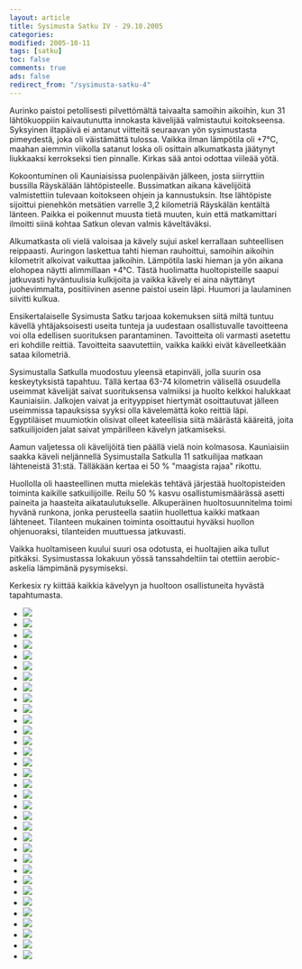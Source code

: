 ```yaml
--- 
layout: article 
title: Sysimusta Satku IV - 29.10.2005 
categories: 
modified: 2005-10-11 
tags: [satku]
toc: false 
comments: true 
ads: false 
redirect_from: "/sysimusta-satku-4" 
--- 
```


Aurinko paistoi petollisesti pilvettömältä taivaalta samoihin aikoihin,
kun 31 lähtökuoppiin kaivautunutta innokasta kävelijää valmistautui
koitokseensa. Syksyinen iltapäivä ei antanut viitteitä seuraavan yön
sysimustasta pimeydestä, joka oli väistämättä tulossa. Vaikka ilman
lämpötila oli +7°C, maahan aiemmin viikolla satanut loska oli osittain
alkumatkasta jäätynyt liukkaaksi kerrokseksi tien pinnalle. Kirkas sää
antoi odottaa viileää yötä.

Kokoontuminen oli Kauniaisissa puolenpäivän jälkeen, josta siirryttiin
bussilla Räyskälään lähtöpisteelle. Bussimatkan aikana kävelijöitä
valmistettiin tulevaan koitokseen ohjein ja kannustuksin. Itse
lähtöpiste sijoittui pienehkön metsätien varrelle 3,2 kilometriä
Räyskälän kentältä länteen. Paikka ei poikennut muusta tietä muuten,
kuin että matkamittari ilmoitti siinä kohtaa Satkun olevan valmis
käveltäväksi.

Alkumatkasta oli vielä valoisaa ja kävely sujui askel kerrallaan
suhteellisen reippaasti. Auringon laskettua tahti hieman rauhoittui,
samoihin aikoihin kilometrit alkoivat vaikuttaa jalkoihin. Lämpötila
laski hieman ja yön aikana elohopea näytti alimmillaan +4°C. Tästä
huolimatta huoltopisteille saapui jatkuvasti hyväntuulisia kulkijoita ja
vaikka kävely ei aina näyttänyt juohevimmalta, positiivinen asenne
paistoi usein läpi. Huumori ja laulaminen siivitti kulkua.

Ensikertalaiselle Sysimusta Satku tarjoaa kokemuksen siitä miltä tuntuu
kävellä yhtäjaksoisesti useita tunteja ja uudestaan osallistuvalle
tavoitteena voi olla edellisen suorituksen parantaminen. Tavoitteita oli
varmasti asetettu eri kohdille reittiä. Tavoitteita saavutettiin, vaikka
kaikki eivät kävelleetkään sataa kilometriä.

Sysimustalla Satkulla muodostuu yleensä etapinväli, jolla suurin osa
keskeytyksistä tapahtuu. Tällä kertaa 63-74 kilometrin välisellä
osuudella useimmat kävelijät saivat suorituksensa valmiiksi ja huolto
kelkkoi halukkaat Kauniaisiin. Jalkojen vaivat ja erityyppiset hiertymät
osoittautuvat jälleen useimmissa tapauksissa syyksi olla kävelemättä
koko reittiä läpi. Egyptiläiset muumiotkin olisivat olleet kateellisia
siitä määrästä kääreitä, joita satkuilijoiden jalat saivat ympärilleen
kävelyn jatkamiseksi.

Aamun valjetessa oli kävelijöitä tien päällä vielä noin kolmasosa.
Kauniaisiin saakka käveli neljännellä Sysimustalla Satkulla 11
satkuilijaa matkaan lähteneistä 31:stä. Tälläkään kertaa ei 50 %
"maagista rajaa" rikottu.

Huollolla oli haasteellinen mutta mielekäs tehtävä järjestää
huoltopisteiden toiminta kaikille satkuilijoille. Reilu 50 % kasvu
osallistumismäärässä asetti paineita ja haasteita aikataulutukselle.
Alkuperäinen huoltosuunnitelma toimi hyvänä runkona, jonka perusteella
saatiin huollettua kaikki matkaan lähteneet. Tilanteen mukainen toiminta
osoittautui hyväksi huollon ohjenuoraksi, tilanteiden muuttuessa
jatkuvasti.

Vaikka huoltamiseen kuului suuri osa odotusta, ei huoltajien aika tullut
pitkäksi. Sysimustassa lokakuun yössä tanssahdeltiin tai otettiin
aerobic-askelia lämpimänä pysymiseksi.

Kerkesix ry kiittää kaikkia kävelyyn ja huoltoon osallistuneita hyvästä
tapahtumasta.

<div class="image-gallery">

-   [![](/Media/Default/ImageGalleries/sysimusta-satku-4/Thumbnails/vaellussatku4_01b.jpg)](/Media/Default/ImageGalleries/sysimusta-satku-4/vaellussatku4_01b.jpg)
-   [![](/Media/Default/ImageGalleries/sysimusta-satku-4/Thumbnails/vaellussatku4_02b.jpg)](/Media/Default/ImageGalleries/sysimusta-satku-4/vaellussatku4_02b.jpg)
-   [![](/Media/Default/ImageGalleries/sysimusta-satku-4/Thumbnails/vaellussatku4_03b.jpg)](/Media/Default/ImageGalleries/sysimusta-satku-4/vaellussatku4_03b.jpg)
-   [![](/Media/Default/ImageGalleries/sysimusta-satku-4/Thumbnails/vaellussatku4_04b.jpg)](/Media/Default/ImageGalleries/sysimusta-satku-4/vaellussatku4_04b.jpg)
-   [![](/Media/Default/ImageGalleries/sysimusta-satku-4/Thumbnails/vaellussatku4_06b.jpg)](/Media/Default/ImageGalleries/sysimusta-satku-4/vaellussatku4_06b.jpg)
-   [![](/Media/Default/ImageGalleries/sysimusta-satku-4/Thumbnails/vaellussatku4_07b.jpg)](/Media/Default/ImageGalleries/sysimusta-satku-4/vaellussatku4_07b.jpg)
-   [![](/Media/Default/ImageGalleries/sysimusta-satku-4/Thumbnails/vaellussatku4_08b.jpg)](/Media/Default/ImageGalleries/sysimusta-satku-4/vaellussatku4_08b.jpg)
-   [![](/Media/Default/ImageGalleries/sysimusta-satku-4/Thumbnails/vaellussatku4_09b.jpg)](/Media/Default/ImageGalleries/sysimusta-satku-4/vaellussatku4_09b.jpg)
-   [![](/Media/Default/ImageGalleries/sysimusta-satku-4/Thumbnails/vaellussatku4_10b.jpg)](/Media/Default/ImageGalleries/sysimusta-satku-4/vaellussatku4_10b.jpg)
-   [![](/Media/Default/ImageGalleries/sysimusta-satku-4/Thumbnails/vaellussatku4_11b.jpg)](/Media/Default/ImageGalleries/sysimusta-satku-4/vaellussatku4_11b.jpg)
-   [![](/Media/Default/ImageGalleries/sysimusta-satku-4/Thumbnails/vaellussatku4_12b.jpg)](/Media/Default/ImageGalleries/sysimusta-satku-4/vaellussatku4_12b.jpg)
-   [![](/Media/Default/ImageGalleries/sysimusta-satku-4/Thumbnails/vaellussatku4_13b.jpg)](/Media/Default/ImageGalleries/sysimusta-satku-4/vaellussatku4_13b.jpg)
-   [![](/Media/Default/ImageGalleries/sysimusta-satku-4/Thumbnails/vaellussatku4_14b.jpg)](/Media/Default/ImageGalleries/sysimusta-satku-4/vaellussatku4_14b.jpg)
-   [![](/Media/Default/ImageGalleries/sysimusta-satku-4/Thumbnails/vaellussatku4_15b.jpg)](/Media/Default/ImageGalleries/sysimusta-satku-4/vaellussatku4_15b.jpg)
-   [![](/Media/Default/ImageGalleries/sysimusta-satku-4/Thumbnails/vaellussatku4_16b.jpg)](/Media/Default/ImageGalleries/sysimusta-satku-4/vaellussatku4_16b.jpg)
-   [![](/Media/Default/ImageGalleries/sysimusta-satku-4/Thumbnails/vaellussatku4_17b.jpg)](/Media/Default/ImageGalleries/sysimusta-satku-4/vaellussatku4_17b.jpg)
-   [![](/Media/Default/ImageGalleries/sysimusta-satku-4/Thumbnails/vaellussatku4_18b.jpg)](/Media/Default/ImageGalleries/sysimusta-satku-4/vaellussatku4_18b.jpg)
-   [![](/Media/Default/ImageGalleries/sysimusta-satku-4/Thumbnails/vaellussatku4_19b.jpg)](/Media/Default/ImageGalleries/sysimusta-satku-4/vaellussatku4_19b.jpg)
-   [![](/Media/Default/ImageGalleries/sysimusta-satku-4/Thumbnails/vaellussatku4_20b.jpg)](/Media/Default/ImageGalleries/sysimusta-satku-4/vaellussatku4_20b.jpg)
-   [![](/Media/Default/ImageGalleries/sysimusta-satku-4/Thumbnails/vaellussatku4_21b.jpg)](/Media/Default/ImageGalleries/sysimusta-satku-4/vaellussatku4_21b.jpg)
-   [![](/Media/Default/ImageGalleries/sysimusta-satku-4/Thumbnails/vaellussatku4_22b.jpg)](/Media/Default/ImageGalleries/sysimusta-satku-4/vaellussatku4_22b.jpg)
-   [![](/Media/Default/ImageGalleries/sysimusta-satku-4/Thumbnails/vaellussatku4_23b.jpg)](/Media/Default/ImageGalleries/sysimusta-satku-4/vaellussatku4_23b.jpg)
-   [![](/Media/Default/ImageGalleries/sysimusta-satku-4/Thumbnails/vaellussatku4_24b.jpg)](/Media/Default/ImageGalleries/sysimusta-satku-4/vaellussatku4_24b.jpg)
-   [![](/Media/Default/ImageGalleries/sysimusta-satku-4/Thumbnails/vaellussatku4_25b.jpg)](/Media/Default/ImageGalleries/sysimusta-satku-4/vaellussatku4_25b.jpg)
-   [![](/Media/Default/ImageGalleries/sysimusta-satku-4/Thumbnails/vaellussatku4_26b.jpg)](/Media/Default/ImageGalleries/sysimusta-satku-4/vaellussatku4_26b.jpg)
-   [![](/Media/Default/ImageGalleries/sysimusta-satku-4/Thumbnails/vaellussatku4_27b.jpg)](/Media/Default/ImageGalleries/sysimusta-satku-4/vaellussatku4_27b.jpg)
-   [![](/Media/Default/ImageGalleries/sysimusta-satku-4/Thumbnails/vaellussatku4_28b.jpg)](/Media/Default/ImageGalleries/sysimusta-satku-4/vaellussatku4_28b.jpg)
-   [![](/Media/Default/ImageGalleries/sysimusta-satku-4/Thumbnails/vaellussatku4_29b.jpg)](/Media/Default/ImageGalleries/sysimusta-satku-4/vaellussatku4_29b.jpg)
-   [![](/Media/Default/ImageGalleries/sysimusta-satku-4/Thumbnails/vaellussatku4_30b.jpg)](/Media/Default/ImageGalleries/sysimusta-satku-4/vaellussatku4_30b.jpg)
-   [![](/Media/Default/ImageGalleries/sysimusta-satku-4/Thumbnails/vaellussatku4_31b.jpg)](/Media/Default/ImageGalleries/sysimusta-satku-4/vaellussatku4_31b.jpg)
-   [![](/Media/Default/ImageGalleries/sysimusta-satku-4/Thumbnails/vaellussatku4_32b.jpg)](/Media/Default/ImageGalleries/sysimusta-satku-4/vaellussatku4_32b.jpg)
-   [![](/Media/Default/ImageGalleries/sysimusta-satku-4/Thumbnails/vaellussatku4_33b.jpg)](/Media/Default/ImageGalleries/sysimusta-satku-4/vaellussatku4_33b.jpg)
-   [![](/Media/Default/ImageGalleries/sysimusta-satku-4/Thumbnails/vaellussatkuohjeet_03b.jpg)](/Media/Default/ImageGalleries/sysimusta-satku-4/vaellussatkuohjeet_03b.jpg)

</div>
